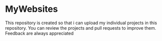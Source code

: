 # MyWebsites
This repository is created so that i can upload my individual projects in this repository.
You can review the projects and pull requests to improve them.
Feedback are always appreciated

